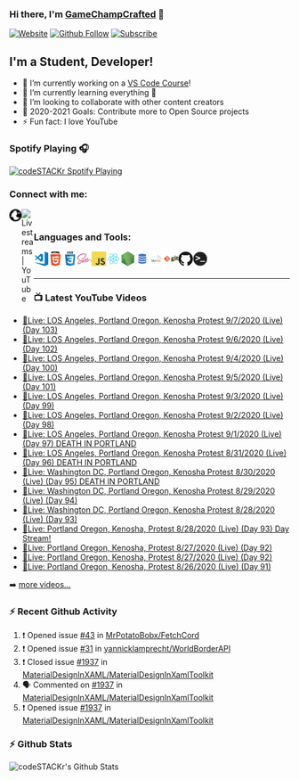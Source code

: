 ### Hi there, I'm [GameChampCrafted][website] 👋

[![Website](https://img.shields.io/website?label=gamechampcrafted.github.io&style=for-the-badge&url=https%3A%2F%2Fgamechampcrafted.github.io)](https://gamechampcrafted.github.io)
[![Github Follow](https://img.shields.io/github/followers/gamechampcrafted?color=1DA1F2&logo=github&label=Follow&style=for-the-badge)](https://github.com/GameChampCrafted)
[![Subscribe](https://img.shields.io/badge/SUBSCRIBE-LIVESTREAMS-red?logo=youtube&style=for-the-badge)](https://www.youtube.com/channel/UCoW5Tj5FPCneUmwfmbAgmRA?sub_confirmation=1)

## I'm a Student, Developer!

- 🔭 I’m currently working on a [VS Code Course][website]!
- 🌱 I’m currently learning everything 🤣
- 👯 I’m looking to collaborate with other content creators
- 🥅 2020-2021 Goals: Contribute more to Open Source projects
- ⚡ Fun fact: I love YouTube

### Spotify Playing 🎧
[<img src="https://now-playing-codestackr.vercel.app/api/spotify-playing" alt="codeSTACKr Spotify Playing" width="350" />](https://open.spotify.com/user/swyqyimdc12jajde4vpwd2x1b)

### Connect with me:

[<img align="left" alt="gamechampcrafted.github.io" width="22px" src="https://raw.githubusercontent.com/iconic/open-iconic/master/svg/globe.svg" />][website]
[<img align="left" alt="Livestreams | YouTube" width="22px" src="https://cdn.jsdelivr.net/npm/simple-icons@v3/icons/youtube.svg" />][youtube]

<br />

### Languages and Tools:

<img align="left" alt="Visual Studio Code" width="26px" src="https://raw.githubusercontent.com/github/explore/80688e429a7d4ef2fca1e82350fe8e3517d3494d/topics/visual-studio-code/visual-studio-code.png" />
<img align="left" alt="HTML5" width="26px" src="https://raw.githubusercontent.com/github/explore/80688e429a7d4ef2fca1e82350fe8e3517d3494d/topics/html/html.png" />
<img align="left" alt="CSS3" width="26px" src="https://raw.githubusercontent.com/github/explore/80688e429a7d4ef2fca1e82350fe8e3517d3494d/topics/css/css.png" />
<img align="left" alt="Sass" width="26px" src="https://raw.githubusercontent.com/github/explore/80688e429a7d4ef2fca1e82350fe8e3517d3494d/topics/sass/sass.png" />
<img align="left" alt="JavaScript" width="26px" src="https://raw.githubusercontent.com/github/explore/80688e429a7d4ef2fca1e82350fe8e3517d3494d/topics/javascript/javascript.png" />
<img align="left" alt="React" width="26px" src="https://raw.githubusercontent.com/github/explore/80688e429a7d4ef2fca1e82350fe8e3517d3494d/topics/react/react.png" />
<img align="left" alt="Node.js" width="26px" src="https://raw.githubusercontent.com/github/explore/80688e429a7d4ef2fca1e82350fe8e3517d3494d/topics/nodejs/nodejs.png" />
<img align="left" alt="SQL" width="26px" src="https://raw.githubusercontent.com/github/explore/80688e429a7d4ef2fca1e82350fe8e3517d3494d/topics/sql/sql.png" />
<img align="left" alt="MySQL" width="26px" src="https://raw.githubusercontent.com/github/explore/80688e429a7d4ef2fca1e82350fe8e3517d3494d/topics/mysql/mysql.png" />
<img align="left" alt="Git" width="26px" src="https://raw.githubusercontent.com/github/explore/80688e429a7d4ef2fca1e82350fe8e3517d3494d/topics/git/git.png" />
<img align="left" alt="GitHub" width="26px" src="https://raw.githubusercontent.com/github/explore/78df643247d429f6cc873026c0622819ad797942/topics/github/github.png" />
<img align="left" alt="Terminal" width="26px" src="https://raw.githubusercontent.com/github/explore/80688e429a7d4ef2fca1e82350fe8e3517d3494d/topics/terminal/terminal.png" />

<br />
<br />

---

### 📺 Latest YouTube Videos

<!-- YOUTUBE:START -->
- [🔴Live: LOS Angeles, Portland Oregon, Kenosha Protest 9/7/2020 (Live) (Day 103)](https://www.youtube.com/watch?v=f8dehAXwRzY)
- [🔴Live: LOS Angeles, Portland Oregon, Kenosha Protest 9/6/2020 (Live) (Day 102)](https://www.youtube.com/watch?v=uTrLmurzHhw)
- [🔴Live: LOS Angeles, Portland Oregon, Kenosha Protest 9/4/2020 (Live) (Day 100)](https://www.youtube.com/watch?v=FIpcQQC6jaU)
- [🔴Live: LOS Angeles, Portland Oregon, Kenosha Protest 9/5/2020 (Live) (Day 101)](https://www.youtube.com/watch?v=M_uwwmak7N4)
- [🔴Live: LOS Angeles, Portland Oregon, Kenosha Protest 9/3/2020 (Live) (Day 99)](https://www.youtube.com/watch?v=Ko_mR9JmvkY)
- [🔴Live: LOS Angeles, Portland Oregon, Kenosha Protest 9/2/2020 (Live) (Day 98)](https://www.youtube.com/watch?v=HmzVYBn_EUk)
- [🔴Live: LOS Angeles, Portland Oregon, Kenosha Protest 9/1/2020 (Live) (Day 97) DEATH IN PORTLAND](https://www.youtube.com/watch?v=8fPCdXsSIDE)
- [🔴Live: LOS Angeles, Portland Oregon, Kenosha Protest 8/31/2020 (Live) (Day 96) DEATH IN PORTLAND](https://www.youtube.com/watch?v=lJaHr2g2R6Y)
- [🔴Live: Washington DC, Portland Oregon, Kenosha Protest 8/30/2020 (Live) (Day 95) DEATH IN PORTLAND](https://www.youtube.com/watch?v=tKnunnPONpE)
- [🔴Live: Washington DC, Portland Oregon, Kenosha Protest 8/29/2020 (Live) (Day 94)](https://www.youtube.com/watch?v=9e7FQqHQ97I)
- [🔴Live: Washington DC, Portland Oregon, Kenosha Protest 8/28/2020 (Live) (Day 93)](https://www.youtube.com/watch?v=CTDtkVcyQDo)
- [🔴Live: Portland Oregon, Kenosha, Protest 8/28/2020 (Live) (Day 93) Day Stream!](https://www.youtube.com/watch?v=pMsFHpoORxw)
- [🔴Live: Portland Oregon, Kenosha, Protest 8/27/2020 (Live) (Day 92)](https://www.youtube.com/watch?v=-p4wx5ph5TE)
- [🔴Live: Portland Oregon, Kenosha, Protest 8/27/2020 (Live) (Day 92)](https://www.youtube.com/watch?v=4U7EeNEq4yQ)
- [🔴Live: Portland Oregon, Kenosha, Protest 8/26/2020 (Live) (Day 91)](https://www.youtube.com/watch?v=8L4HNooKE7U)
<!-- YOUTUBE:END -->

➡️ [more videos...](https://www.youtube.com/channel/UCoW5Tj5FPCneUmwfmbAgmRA)

### ⚡ Recent Github Activity
  
<!--START_SECTION:activity-->
1. ❗️ Opened issue [#43](https://github.com//MrPotatoBobx/FetchCord/issues/43) in [MrPotatoBobx/FetchCord](https://github.com//MrPotatoBobx/FetchCord)
2. ❗️ Opened issue [#31](https://github.com//yannicklamprecht/WorldBorderAPI/issues/31) in [yannicklamprecht/WorldBorderAPI](https://github.com//yannicklamprecht/WorldBorderAPI)
3. ❗️ Closed issue [#1937](https://github.com//MaterialDesignInXAML/MaterialDesignInXamlToolkit/issues/1937) in [MaterialDesignInXAML/MaterialDesignInXamlToolkit](https://github.com//MaterialDesignInXAML/MaterialDesignInXamlToolkit)
4. 🗣 Commented on [#1937](https://github.com//MaterialDesignInXAML/MaterialDesignInXamlToolkit/issues/1937) in [MaterialDesignInXAML/MaterialDesignInXamlToolkit](https://github.com//MaterialDesignInXAML/MaterialDesignInXamlToolkit)
5. ❗️ Opened issue [#1937](https://github.com//MaterialDesignInXAML/MaterialDesignInXamlToolkit/issues/1937) in [MaterialDesignInXAML/MaterialDesignInXamlToolkit](https://github.com//MaterialDesignInXAML/MaterialDesignInXamlToolkit)
<!--END_SECTION:activity-->

### ⚡ Github Stats

<img align="left" alt="codeSTACKr's Github Stats" src="https://github-readme-stats.codestackr.vercel.app/api?username=gamechampcrafted&show_icons=true&hide_border=true" />


[website]: https://GameChampCrafted.github.io
[youtube]: https://www.youtube.com/channel/UCoW5Tj5FPCneUmwfmbAgmRA
